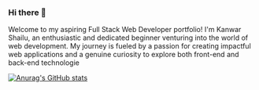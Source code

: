 ### Hi there 👋

Welcome to my aspiring Full Stack Web Developer portfolio! I'm Kanwar Shailu, an enthusiastic and dedicated beginner venturing into the world of web development. My journey is fueled by a passion for creating impactful web applications and a genuine curiosity to explore both front-end and back-end technologie

[![Anurag's GitHub stats](https://github-readme-stats.vercel.app/api?username=meShailu)](https://github.com/anuraghazra/github-readme-stats)
